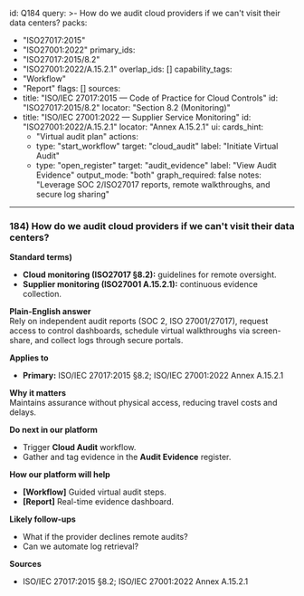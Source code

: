 id: Q184
query: >-
  How do we audit cloud providers if we can't visit their data centers?
packs:
  - "ISO27017:2015"
  - "ISO27001:2022"
primary_ids:
  - "ISO27017:2015/8.2"
  - "ISO27001:2022/A.15.2.1"
overlap_ids: []
capability_tags:
  - "Workflow"
  - "Report"
flags: []
sources:
  - title: "ISO/IEC 27017:2015 — Code of Practice for Cloud Controls"
    id: "ISO27017:2015/8.2"
    locator: "Section 8.2 (Monitoring)"
  - title: "ISO/IEC 27001:2022 — Supplier Service Monitoring"
    id: "ISO27001:2022/A.15.2.1"
    locator: "Annex A.15.2.1"
ui:
  cards_hint:
    - "Virtual audit plan"
  actions:
    - type: "start_workflow"
      target: "cloud_audit"
      label: "Initiate Virtual Audit"
    - type: "open_register"
      target: "audit_evidence"
      label: "View Audit Evidence"
output_mode: "both"
graph_required: false
notes: "Leverage SOC 2/ISO27017 reports, remote walkthroughs, and secure log sharing"
---
### 184) How do we audit cloud providers if we can't visit their data centers?

**Standard terms)**  
- **Cloud monitoring (ISO27017 §8.2):** guidelines for remote oversight.  
- **Supplier monitoring (ISO27001 A.15.2.1):** continuous evidence collection.

**Plain-English answer**  
Rely on independent audit reports (SOC 2, ISO 27001/27017), request access to control dashboards, schedule virtual walkthroughs via screen-share, and collect logs through secure portals.

**Applies to**  
- **Primary:** ISO/IEC 27017:2015 §8.2; ISO/IEC 27001:2022 Annex A.15.2.1

**Why it matters**  
Maintains assurance without physical access, reducing travel costs and delays.

**Do next in our platform**  
- Trigger **Cloud Audit** workflow.  
- Gather and tag evidence in the **Audit Evidence** register.

**How our platform will help**  
- **[Workflow]** Guided virtual audit steps.  
- **[Report]** Real-time evidence dashboard.

**Likely follow-ups**  
- What if the provider declines remote audits?  
- Can we automate log retrieval?

**Sources**  
- ISO/IEC 27017:2015 §8.2; ISO/IEC 27001:2022 Annex A.15.2.1  

